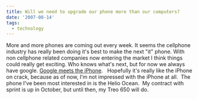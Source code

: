 ```yaml
---
title: Will we need to upgrade our phone more than our computers?
date: '2007-08-14'
tags:
  - technology
---
```


More and more phones are coming out every week. It seems the cellphone industry has really been doing it's best to make the next "it" phone. With non cellphone related companies now entering the market I think things could really get exciting. Who knows what's next, but for now we always have google. [Google meets the iPhone](https://www.techfresh.net/archives/2007/08/09/googles-linux-based-phone-to-launch-in-2008/ 'Google Cell Phone').   Hopefully it's really like the iPhone on crack, because as of now, I'm not impressed with the iPhone at all.  The phone I've been most interested in is the Helio Ocean.  My contract with sprint is up in October, but until then, my Treo 650 will do.
